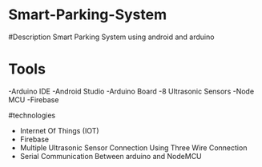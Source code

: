 # Smart-Parking-System

#Description
  Smart Parking System using android and arduino
  
# Tools
  -Arduino IDE
  -Android Studio
  -Arduino Board
  -8 Ultrasonic Sensors
  -Node MCU
  -Firebase
  
#technologies
  - Internet Of Things (IOT)
  - Firebase
  - Multiple Ultrasonic Sensor Connection Using Three Wire Connection
  - Serial Communication Between arduino and NodeMCU
  
